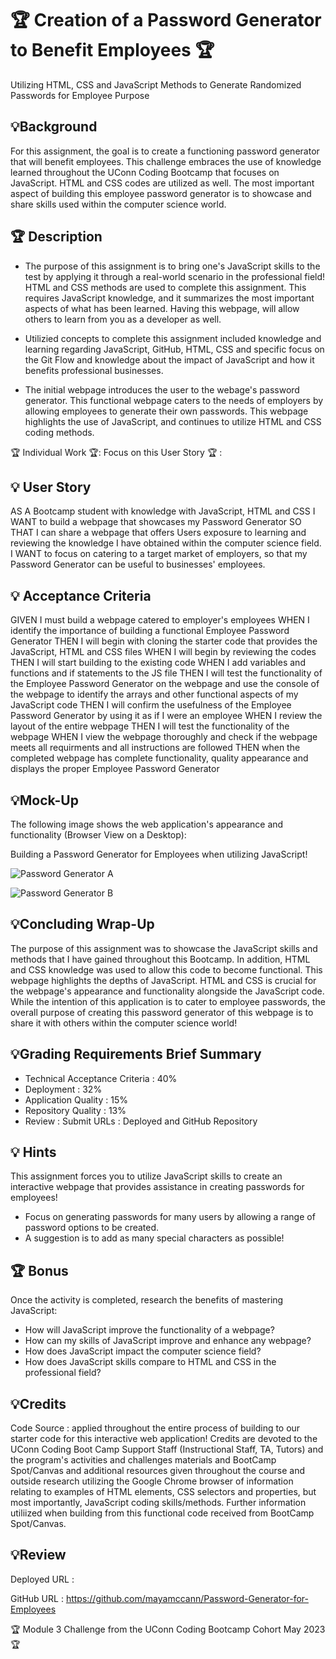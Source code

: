 #  🏆 Creation of a Password Generator to Benefit Employees 🏆
Utilizing HTML, CSS and JavaScript Methods to Generate Randomized Passwords for Employee Purpose


## 💡Background 

For this assignment, the goal is to create a functioning password generator that will benefit employees. This challenge embraces the use of knowledge learned throughout the UConn Coding Bootcamp that focuses on JavaScript. HTML and CSS codes are utilized as well. The most important aspect of building this employee password generator is to showcase and share skills used within the computer science world.



## 🏆 Description

* The purpose of this assignment is to bring one's JavaScript skills to the test by applying it through a real-world scenario in the professional field! HTML and CSS methods are used to complete this assignment. This requires JavaScript knowledge, and it summarizes the most important aspects of what has been learned. Having this webpage, will allow others to learn from you as a developer as well. 

* Utilizied concepts to complete this assignment included knowledge and learning regarding JavaScript, GitHub, HTML, CSS and specific focus on the Git Flow and knowledge about the impact of JavaScript and how it benefits professional businesses. 

* The initial webpage introduces the user to the webage's password generator. This functional webpage caters to the needs of employers by allowing employees to generate their own passwords. This webpage highlights the use of JavaScript, and continues to utilize HTML and CSS coding methods.



🏆 Individual Work 🏆: Focus on this User Story 🏆 : 


## 💡 User Story

AS A Bootcamp student with knowledge with JavaScript, HTML and CSS
I WANT to build a webpage that showcases my Password Generator
SO THAT I can share a webpage that offers Users exposure to learning and reviewing the knowledge I have obtained within the computer science field.
I WANT to focus on catering to a target market of employers, so that my Password Generator can be useful to businesses' employees. 



## 💡 Acceptance Criteria

GIVEN I must build a webpage catered to employer's employees
WHEN I identify the importance of building a functional Employee Password Generator
THEN I will begin with cloning the starter code that provides the JavaScript, HTML and CSS files
WHEN I will begin by reviewing the codes
THEN I will start building to the existing code
WHEN I add variables and functions and if statements to the JS file
THEN I will test the functionality of the Employee Password Generator on the webpage and use the console of the webpage to identify the arrays and other functional aspects of my JavaScript code
THEN I will confirm the usefulness of the Employee Password Generator 
by using it as if I were an employee 
WHEN I review the layout of the entire webpage 
THEN I will test the functionality of the webpage
WHEN I view the webpage thoroughly and check if the webpage meets all requirments and all instructions are followed 
THEN when the completed webpage has complete functionality, quality appearance and displays the proper Employee Password Generator

## 💡Mock-Up

The following image shows the web application's appearance and functionality (Browser View on a Desktop): 

Building a Password Generator for Employees when utilizing JavaScript!

![Password Generator A](https://github.com/mayamccann/Password-Generator-for-Employees/assets/112992245/15a7e04c-4b38-4ebf-9b64-5f1425d160c4)

![Password Generator B](https://github.com/mayamccann/Password-Generator-for-Employees/assets/112992245/19d7e5e5-ed5a-4ea0-b298-1aac01fdc8d8)


## 💡Concluding Wrap-Up

The purpose of this assignment was to showcase the JavaScript skills and methods that I have gained throughout this Bootcamp. In addition, HTML and CSS knowledge was used to allow this code to become functional. This webpage highlights the depths of JavaScript. HTML and CSS is crucial for the webpage's appearance and functionality alongside the JavaScript code. While the intention of this application is to cater to employee passwords, the overall purpose of creating this password generator of this webpage is to share it with others within the computer science world!

## 💡Grading Requirements Brief Summary

* Technical Acceptance Criteria : 40%
* Deployment : 32%
* Application Quality : 15%
* Repository Quality : 13%
* Review : Submit URLs : Deployed and GitHub Repository


## 💡 Hints

This assignment forces you to utilize JavaScript skills to create an interactive webpage that provides assistance in creating passwords for employees!

* Focus on generating passwords for many users by allowing a range of password options to be created. 
* A suggestion is to add as many special characters as possible!



## 🏆 Bonus

Once the activity is completed, research the benefits of mastering JavaScript:

* How will JavaScript improve the functionality of a webpage?
* How can my skills of JavaScript improve and enhance any webpage?
* How does JavaScript impact the computer science field?
* How does JavaScript skills compare to HTML and CSS in the professional field?


## 💡Credits

Code Source : applied throughout the entire process of building to our starter code for this interactive web application! Credits are devoted to the UConn Coding Boot Camp Support Staff (Instructional Staff, TA, Tutors) and the program's activities and challenges materials and BootCamp Spot/Canvas and additional resources given throughout the course and outside research utilizing the Google Chrome browser of information relating to examples of HTML elements, CSS selectors and properties, but most importantly, JavaScript coding skills/methods. Further information utiliized when building from this functional code received from BootCamp Spot/Canvas. 

## 💡Review

Deployed URL : 

GitHub URL : https://github.com/mayamccann/Password-Generator-for-Employees

🏆 Module 3 Challenge from the UConn Coding Bootcamp Cohort May 2023 🏆
